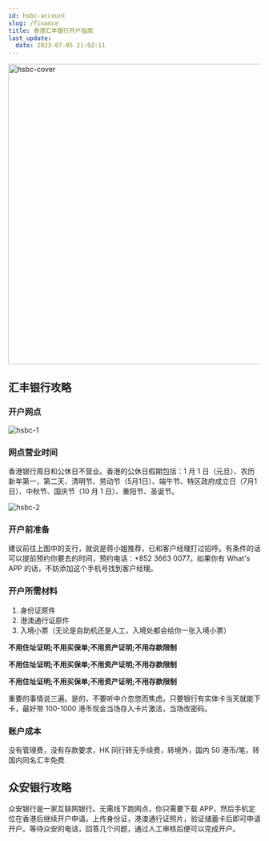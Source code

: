 ```yaml
---
id: hsbc-account
slug: /finance
title: 香港汇丰银行开户指南
last_update:
  date: 2023-07-05 21:02:11
---
```


<img alt="hsbc-cover" src="https://pan.wsyfin.com/f/5yDu6/hsbc-cover.png" width="600px" />


## 汇丰银行攻略

### 开户网点

![hsbc-1](https://pan.wsyfin.com/f/kRyh5/hsbc-1.webp)

### 网点营业时间

香港银行周日和公休日不营业。香港的公休日假期包括：1 月 1 日（元旦）、农历新年第一，第二天、清明节、劳动节（5月1日）、端午节、特区政府成立日（7月1日）、中秋节、国庆节（10 月 1 日）、重阳节、圣诞节。

![hsbc-2](https://pan.wsyfin.com/f/lYAfX/hsbc-2.webp)

### 开户前准备

建议前往上图中的支行，就说是蒋小姐推荐，已和客户经理打过招呼。有条件的话可以提前预约你要去的时间，预约电话：+852 3663 0077。如果你有 What's APP 的话，不妨添加这个手机号找到客户经理。

### 开户所需材料

1. 身份证原件
2. 港澳通行证原件
3. 入境小票（无论是自助机还是人工，入境处都会给你一张入境小票）

**不用住址证明;不用买保单;不用资产证明;不用存款限制**

**不用住址证明;不用买保单;不用资产证明;不用存款限制**

**不用住址证明;不用买保单;不用资产证明;不用存款限制**

重要的事情说三遍。是的，不要听中介忽悠而焦虑。只要银行有实体卡当天就能下卡，最好带 100-1000 港币现金当场存入卡片激活，当场改密码。

### 账户成本

没有管理费，没有存款要求，HK 同行转无手续费，转境外，国内 50 港币/笔，转国内同名汇丰免费.

## 众安银行攻略

众安银行是一家互联网银行。无需线下跑网点，你只需要下载 APP，然后手机定位在香港后继续开户申请。上传身份证，港澳通行证照片，验证储蓄卡后即可申请开户。等待众安的电话，回答几个问题，通过人工审核后便可以完成开户。
